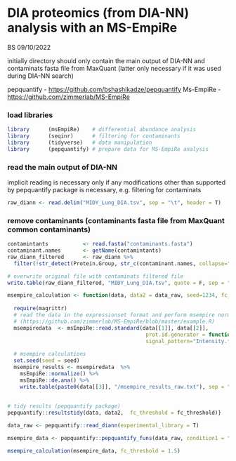 DIA proteomics (from DIA-NN) analysis with an MS-EmpiRe
================
BS
09/10/2022

initially directory should only contain the main output of DIA-NN and
contaminats fasta file from MaxQuant (latter only necessary if it was
used during DIA-NN search)

pepquantify - <https://github.com/bshashikadze/pepquantify> Ms-EmpiRe -
<https://github.com/zimmerlab/MS-EmpiRe>

### load libraries

``` r
library      (msEmpiRe)    # differential abundance analysis
library      (seqinr)      # filtering for contaminants
library      (tidyverse)   # data manipulation
library      (pepquantify) # prepare data for MS-EmpiRe analysis
```

### read the main output of DIA-NN

implicit reading is necessary only if any modifications other than
supported by pepquantify package is necessary, e.g. filtering for
contaminats

``` r
raw_diann <- read.delim("MIDY_Lung_DIA.tsv", sep = "\t", header = T) 
```

### remove contaminants (contaminants fasta file from MaxQuant common contaminants)

``` r
contamintants           <- read.fasta("contaminants.fasta")
contaminant.names       <- getName(contamintants) 
raw_diann_filtered      <- raw_diann %>% 
  filter(!str_detect(Protein.Group, str_c(contaminant.names, collapse="|")))

# overwrite original file with contaminats filtered file
write.table(raw_diann_filtered, "MIDY_Lung_DIA.tsv", quote = F, sep = "\t", row.names = F)
```

``` r
msempire_calculation <- function(data, data2 = data_raw, seed=1234, fc_threshold = 1.5) {
  
  require(magrittr)
  # read the data in the expressionset format and perform msempire normalization and quantification  
  # (https://github.com/zimmerlab/MS-EmpiRe/blob/master/example.R)
  msempiredata  <- msEmpiRe::read.standard(data[[1]], data[[2]],
                                            prot.id.generator = function(pep) unlist(strsplit(pep, "\\.[0-9]*$"))[1],
                                            signal_pattern="Intensity.*")
  
  # msempire calculations
  set.seed(seed = seed)
  msempire_results <- msempiredata  %>%
    msEmpiRe::normalize() %>%
    msEmpiRe::de.ana() %>%
    write.table(paste0(data[[3]], "/msempire_results_raw.txt"), sep = "\t", row.names = F)
  
  
# tidy results (pepquantify package)
pepquantify::resultstidy(data, data2,  fc_threshold = fc_threshold)}
```

``` r
data_raw <- pepquantify::read_diann(experimental_library = T)
```

``` r
msempire_data <- pepquantify::pepquantify_funs(data_raw, condition1 = "MIDY", condition2 = "WT", imputation = TRUE)
```


``` r
msempire_calculation(msempire_data, fc_threshold = 1.5)
```
